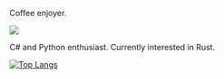 Coffee enjoyer.

![](https://komarev.com/ghpvc/?username=awsumturtle&color=green)

C# and Python enthusiast.
Currently interested in Rust.

[![Top Langs](https://github-readme-stats.vercel.app/api/top-langs/?username=awsumturtle)](https://github.com/awsumturtle/github-readme-stats)
